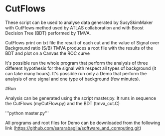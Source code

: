 # CutFlows

These script can be used to analyse data generated by SusySkimMaker with CutFlows method used by ATLAS collaboration and with Boost Decision Tree (BDT) performed by TMVA.

CutFlows print on txt file the result of each cut and the value of Signal over Background ratio (S/B)
TMVA produces a root file with the results of the BDT and plot on a Canvas the ROC curve

It's possible run the whole program that perform the analysis of three different hypothesis for the signal with respect all types of background (it can take many hours).
It's possible run only a Demo that perform the analysis of one signal and one type of background (few minutes).

#Run

Analysis can be generated using the script master.py. It runs in sequence the CutFlows (myCutFlow.py) and the BDT (tmva_cut.C)

'''python master.py'''

All programs and root files for Demo can be downloaded from the following link (https://github.com/sararabaglia/software_and_computing.git)
